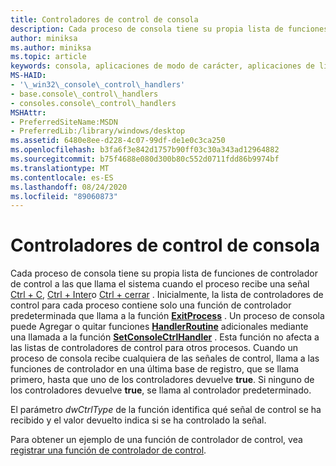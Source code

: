 ```yaml
---
title: Controladores de control de consola
description: Cada proceso de consola tiene su propia lista de funciones de controlador de control a las que llama el sistema cuando el proceso recibe una señal CTRL + C, CTRL + INTER o CTRL + cerrar.
author: miniksa
ms.author: miniksa
ms.topic: article
keywords: consola, aplicaciones de modo de carácter, aplicaciones de línea de comandos, aplicaciones de terminal, API de consola
MS-HAID:
- '\_win32\_console\_control\_handlers'
- base.console\_control\_handlers
- consoles.console\_control\_handlers
MSHAttr:
- PreferredSiteName:MSDN
- PreferredLib:/library/windows/desktop
ms.assetid: 6480e8ee-d228-4c07-99df-de1e0c3ca250
ms.openlocfilehash: b3fa6f3e842d1757b90ff03c30a343ad12964882
ms.sourcegitcommit: b75f4688e080d300b80c552d0711fdd86b9974bf
ms.translationtype: MT
ms.contentlocale: es-ES
ms.lasthandoff: 08/24/2020
ms.locfileid: "89060873"
---
```

# <a name="console-control-handlers"></a>Controladores de control de consola


Cada proceso de consola tiene su propia lista de funciones de controlador de control a las que llama el sistema cuando el proceso recibe una señal [Ctrl + C](ctrl-c-and-ctrl-break-signals.md), [Ctrl + Inter](ctrl-c-and-ctrl-break-signals.md)o [Ctrl + cerrar](ctrl-close-signal.md) . Inicialmente, la lista de controladores de control para cada proceso contiene solo una función de controlador predeterminada que llama a la función [**ExitProcess**](https://msdn.microsoft.com/library/windows/desktop/ms682658) . Un proceso de consola puede Agregar o quitar funciones [**HandlerRoutine**](handlerroutine.md) adicionales mediante una llamada a la función [**SetConsoleCtrlHandler**](setconsolectrlhandler.md) . Esta función no afecta a las listas de controladores de control para otros procesos. Cuando un proceso de consola recibe cualquiera de las señales de control, llama a las funciones de controlador en una última base de registro, que se llama primero, hasta que uno de los controladores devuelve **true**. Si ninguno de los controladores devuelve **true**, se llama al controlador predeterminado.

El parámetro *dwCtrlType* de la función identifica qué señal de control se ha recibido y el valor devuelto indica si se ha controlado la señal.

Para obtener un ejemplo de una función de controlador de control, vea [registrar una función de controlador de control](registering-a-control-handler-function.md).

 

 




